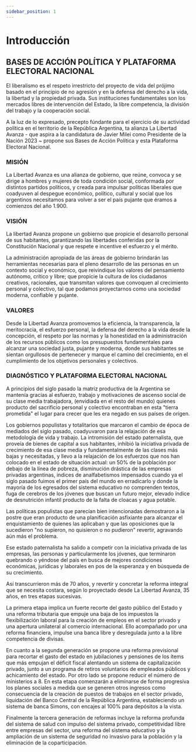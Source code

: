 ```yaml
---
sidebar_position: 1
---
```


# Introducción

## BASES DE ACCIÓN POLÍTICA Y PLATAFORMA ELECTORAL NACIONAL

El liberalismo es el respeto irrestricto del proyecto de vida del prójimo basado en
el principio de no agresión y en la defensa del derecho a la vida, la libertad y la
propiedad privada. Sus instituciones fundamentales son los mercados libres de intervención
del Estado, la libre competencia, la división del trabajo y la cooperación social.

A la luz de lo expresado, precepto fúndante para el ejercicio de su actividad
política en el territorio de la República Argentina, ta alianza La Libertad Avanza -
que aspira a la candidatura de Javier Milei como Presidente de la Nación 2023 ~
propone sus Bases de Acción Política y esta Plataforma Electoral Nacional.

### MISIÓN

La Libertad Avanza es una alianza de gobierno, que reúne, convoca y se
dirige a hombres y mujeres de toda condición social, conformada por distintos
partidos políticos, y creada para impulsar políticas liberales que coadyuven al
despegue económico, político, cultural y social que los argentinos necesitamos para
volver a ser el país pujante que éramos a comienzos del año 1.900.

### VISIÓN

La libertad Avanza propone un gobierno que propicie el desarrollo personal
de sus habitantes, garantizando las libertades conferidas por la Constitución Nacional
y que respete e incentive el esfuerzo y el mérito.

La administración apropiada de las áreas de gobierno brindarán las
herramientas necesarias para el pleno desarrollo de las personas en un contexto
social y económico, que reivindique los valores del pensamiento autónomo, crítico y
libre; que propicie la cultura de los ciudadanos creativos, racionales, que transmitan
valores que convoquen al crecimiento personal y colectivo, tal que podamos
proyectarnos como una sociedad moderna, confiable y pujante.

### VALORES

Desde la Libertad Avanza promovemos la eficiencia, la transparencia, la
meritocracia, el esfuerzo personal, la defensa del derecho a la vida desde la
concepción, el respeto por las normas y la honestidad en la administración de los
recursos públicos como los presupuestos fundamentales para alcanzar una sociedad
justa, pujante y moderna, donde sus habitantes se sientan orgullosos de pertenecer
y marque el camino del crecimiento, en el cumplimiento de los objetivos personales
y colectivos.

### DIAGNÓSTICO Y PLATAFORMA ELECTORAL NACIONAL

A principios del siglo pasado la matriz productiva de la Argentina se mantenía
gracias al esfuerzo, trabajo y motivaciones de ascenso social de su clase media
trabajadora, (envidiada en el resto del mundo) quienes producto del sacrificio
personal y colectivo encontraban en esta "tierra prometida" el lugar para crecer que
les era negado en sus países de origen.

Los gobiernos populistas y totalitarios que marcaron el cambio de época de
mediados del siglo pasado, coadyuvaron para la relajación de esa metodología de
vida y trabajo. La intromisión del estado paternalista, que proveía de bienes de capital
a sus habitantes, inhibió la iniciativa privada de crecimiento de esa clase media y
fundamentalmente de las clases más bajas y necesitadas, y llevo a la relajación de
los esfuerzos que nos han colocado en el estado de situación actual: un 50% de la
población por debajo de la línea de pobreza, disminución drástica de las empresas
privadas argentinas, indices de analfabetismos impensados cuando ya el siglo
pasado fuimos el primer país del mundo en erradicarlo y donde la mayoría de los
egresados del sistema educativo no comprenden textos, fuga de cerebros de los
jóvenes que buscan un futuro mejor, elevado índice de desnutrición infantil producto
de la falta de cloacas y agua potable.

Las políticas populistas que parecían bien intencionadas demostraron a la
postre que eran producto de una planificación asfixiante para alcanzar el
enquistamiento de quienes las aplicaban y que las oposiciones que la sucedieron "no
supieron, no quisieron o no pudieron" revertir, agravando aún más el problema.

Ese estado paternalista ha salido a competir con la iniciativa privada de las
empresas, las personas y particularmente los jóvenes, que terminaron quebrando o
yéndose del país en busca de mejores condiciones económicas, jurídicas y laborales
en pos de la esperanza y en búsqueda de su crecimiento.

Así transcurrieron más de 70 años, y revertir y concretar la reforma integral
que se necesita costara, según lo proyectado desde La Libertad Avanza, 35 años, en
tres etapas sucesivas.

La primera etapa implica un fuerte recorte del gasto público del Estado y una
reforma tributaria que empuje una baja de los impuestos la flexibilización laboral para
la creación de empleos en el sector privado y una apertura unilateral al comercio
internacional. Ello acompañado por una reforma financiera, impulse una banca libre y
desregulada junto a la libre competencia de divisas.

En cuanto a la segunda generación se propone una reforma previsional para
recortar el gasto del estado en jubilaciones y pensiones de los ítems que más
empujan el déficit fiscal alentando un sistema de capitalización privado, junto a un
programa de retiros voluntarios de empleados públicos y achicamiento del estado.
Por otro lado se propone reducir el número de ministerios a 8. En esta etapa
comenzarán a eliminarse de forma progresiva los planes sociales a medida que se
generen otros ingresos como consecuencia de la creación de puestos de trabajos en
el sector privado, liquidación del Banco Central de la República Argentina,
estableciendo un sistema de banca Simons, con encajes al 100% para depósitos a
la vista.

Finalmente la tercera generación de reformas incluye la reforma profunda del
sistema de salud con impulso del sistema privado, competitividad libre entre
empresas del sector, una reforma del sistema educativo y la ampliación de un
sistema de seguridad no invasivo para la población y la eliminación de la
coparticipación.